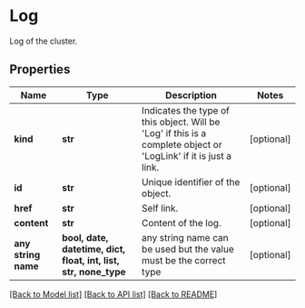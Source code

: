 # Log

Log of the cluster.

## Properties
Name | Type | Description | Notes
------------ | ------------- | ------------- | -------------
**kind** | **str** | Indicates the type of this object. Will be &#39;Log&#39; if this is a complete object or &#39;LogLink&#39; if it is just a link. | [optional]
**id** | **str** | Unique identifier of the object. | [optional]
**href** | **str** | Self link. | [optional]
**content** | **str** | Content of the log. | [optional]
**any string name** | **bool, date, datetime, dict, float, int, list, str, none_type** | any string name can be used but the value must be the correct type | [optional]

[[Back to Model list]](../README.md#documentation-for-models) [[Back to API list]](../README.md#documentation-for-api-endpoints) [[Back to README]](../README.md)
